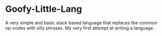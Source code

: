 # Goofy-Little-Lang
A very simple and basic stack based language that replaces the common op-codes with silly phrases. My very first attempt at writing a language.
